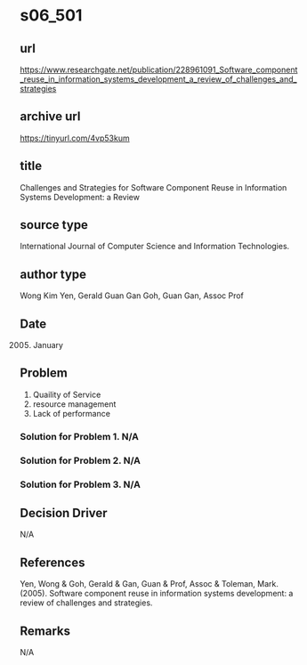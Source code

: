 # s06_501

## url
https://www.researchgate.net/publication/228961091_Software_component_reuse_in_information_systems_development_a_review_of_challenges_and_strategies

## archive url
https://tinyurl.com/4vp53kum

## title
Challenges and Strategies for Software Component Reuse in Information Systems Development: a Review

## source type
International Journal of Computer Science and Information Technologies.

## author type
Wong Kim Yen, Gerald Guan Gan Goh, Guan Gan, Assoc Prof

## Date
2005. January

## Problem
1. Quaility of Service
2. resource management
3. Lack of performance


### Solution for Problem 1. N/A
### Solution for Problem 2. N/A
### Solution for Problem 3. N/A


## Decision Driver 
N/A


## References
Yen, Wong & Goh, Gerald & Gan, Guan & Prof, Assoc & Toleman, Mark. (2005). Software component reuse in information systems development: a review of challenges and strategies. 

## Remarks
N/A